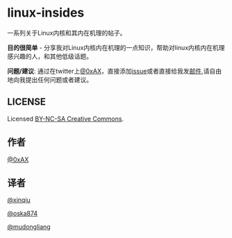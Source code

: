 linux-insides
===============

一系列关于Linux内核和其内在机理的帖子。

**目的很简单** - 分享我对Linux内核内在机理的一点知识，帮助对linux内核内在机理感兴趣的人，和其他低级话题。

**问题/建议**: 通过在twitter上[@0xAX](https://twitter.com/0xAX)，直接添加[issue](https://github.com/0xAX/linux-internals/issues/new)或者直接给我发[邮件](mailto:anotherworldofworld@gmail.com),请自由地向我提出任何问题或者建议。

LICENSE
-------------

Licensed [BY-NC-SA Creative Commons](http://creativecommons.org/licenses/by-nc-sa/4.0/).

作者
---------------
[@0xAX](https://twitter.com/0xAX)

译者
---------------
[@xinqiu](http://xinqiu.me)

[@oska874](ezio_zhang@outlook.com)
	
[@mudongliang](https://github.com/mudongliang)
